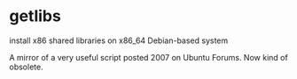 # getlibs
install x86 shared libraries on x86_64 Debian-based system

A mirror of a very useful script posted 2007 on Ubuntu Forums. Now kind of obsolete.
